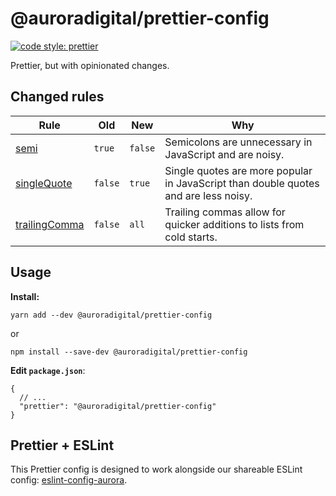 
# @auroradigital/prettier-config

  [![code style: prettier](https://img.shields.io/badge/code_style-prettier-ff69b4.svg?style=flat-square)](https://github.com/prettier/prettier)

Prettier, but with opinionated changes.



## Changed rules

| Rule   |   Old  |   New   |   Why                 |
|--------|--------|---------|-----------------------|
| [semi](https://prettier.io/docs/en/options.html#semicolons) | `true` | `false` | Semicolons are unnecessary in JavaScript and are noisy. |
| [singleQuote](https://prettier.io/docs/en/options.html#quotes) | `false` | `true` | Single quotes are more popular in JavaScript than double quotes and are less noisy.
| [trailingComma](https://prettier.io/docs/en/options.html#trailing-commas)    |  `false`   | `all`  | Trailing commas allow for quicker additions to lists from cold starts.

## Usage

**Install:**
```
yarn add --dev @auroradigital/prettier-config
```
or
```
npm install --save-dev @auroradigital/prettier-config
```

**Edit `package.json`**:
```
{
  // ...
  "prettier": "@auroradigital/prettier-config"
}
```


## Prettier + ESLint

This Prettier config is designed to work alongside our shareable ESLint config: [eslint-config-aurora](https://github.com/AuroraDigital/eslint-config-aurora).
